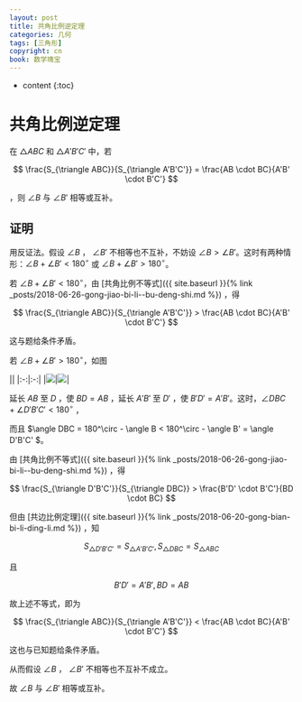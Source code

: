 ```yaml
---
layout: post
title: 共角比例逆定理
categories: 几何
tags: [三角形]
copyright: cn
book: 数学瑰宝
---
```


* content
{:toc}

# 共角比例逆定理

在 $\triangle ABC$ 和 $\triangle A'B'C'$ 中，若

$$ \frac{S_{\triangle ABC}}{S_{\triangle A'B'C'}} = \frac{AB \cdot BC}{A'B' \cdot B'C'} $$

，则 $\angle B$ 与 $\angle B'$ 相等或互补。


## 证明

用反证法。假设 $\angle B$ ， $\angle B'$ 不相等也不互补，不妨设 $\angle B > \angle B'$。这时有两种情形：$\angle B + \angle B' < 180^\circ$ 或 $\angle B + \angle B' > 180^\circ$。

若 $\angle B + \angle B' < 180^\circ$，由 [共角比例不等式]({{ site.baseurl }}{% link _posts/2018-06-26-gong-jiao-bi-li--bu-deng-shi.md %}) ，得

$$ \frac{S_{\triangle ABC}}{S_{\triangle A'B'C'}} > \frac{AB \cdot BC}{A'B' \cdot B'C'} $$

这与题给条件矛盾。

若 $\angle B + \angle B' > 180^\circ$，如图

||
|:-:|:-:|
|<img src="{{ site.baseurl }}{% link /pic/gongjiaobilinidingli/a.svg %}"/>|<img src="{{ site.baseurl }}{% link /pic/gongjiaobilinidingli/b.svg %}"/>|

延长 $AB$ 至 $D$ ，使 $BD = AB$ ，延长 $A'B'$ 至 $D'$ ，使 $B'D' = A'B'$。这时，$\angle DBC + \angle D'B'C' < 180^\circ$ ，

而且 $\angle DBC = 180^\circ - \angle B <  180^\circ - \angle B' = \angle D'B'C' $。

由 [共角比例不等式]({{ site.baseurl }}{% link _posts/2018-06-26-gong-jiao-bi-li--bu-deng-shi.md %}) ，得

$$ \frac{S_{\triangle D'B'C'}}{S_{\triangle DBC}} > \frac{B'D' \cdot B'C'}{BD \cdot BC} $$

但由 [共边比例定理]({{ site.baseurl }}{% link _posts/2018-06-20-gong-bian-bi-li-ding-li.md %}) ，知

$$ S_{\triangle D'B'C'} = S_{\triangle A'B'C'} , S_{\triangle DBC} = S_{\triangle ABC} $$

且

$$ B'D' = A'B' , BD = AB $$

故上述不等式，即为

$$ \frac{S_{\triangle ABC}}{S_{\triangle A'B'C'}} < \frac{AB \cdot BC}{A'B' \cdot B'C'} $$

这也与已知题给条件矛盾。

从而假设 $\angle B$ ， $\angle B'$ 不相等也不互补不成立。

故 $\angle B$ 与 $\angle B'$ 相等或互补。

